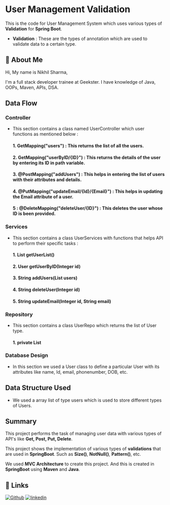 # User Management Validation

This is the code for User Management System which uses various types of **Validation** for **Spring Boot**.

- **Validation** : These are the types of annotation which are used to validate data to a certain type.


## 🚀 About Me
Hi, My name is Nikhil Sharma,

I'm a full stack developer trainee at Geekster. I have knowledge of Java, OOPs, Maven, APIs, DSA.


## Data Flow

### Controller
-   This section contains a class named UserController which user functions as mentioned below :

       #### 1. GetMapping("users") : This returns the list of all the users.
       #### 2. GetMapping("userByID/{ID}") : This returns the details of the user by entering its ID in path variable.
       #### 3. @PostMapping("addUsers") : This helps in entering the list of users with their attributes and details.
       #### 4. @PutMapping("updateEmail/{Id}/{Email}") : This helps in updating the Email attribute of a user.
       #### 5 : @DeleteMapping("deleteUser/{ID}") : This deletes the user whose ID is been provided.


### Services
-   This section contains a class UserServices with functions that helps API to perform their specific tasks : 

    #### 1. List<User> getUserList()
    #### 2. User getUserByID(Integer id)
    #### 3. String addUsers(List<User> users)
    #### 4. String deleteUser(Integer id)
    #### 5. String updateEmail(Integer id, String email)
    

###  Repository
-   This section contains a class UserRepo which returns the list of User type.

    #### 1. private List<User>

### Database Design
-   In this section we used a User class to define a particular User  with its attributes like name, Id, email, phonenumber, DOB, etc.


## Data Structure Used

- We used a array list of type users which is used to store different types of Users.
## Summary

This project performs the task of managing user data with various types of API's like **Get, Post, Put, Delete**.

This project shows the implementation of various types of **validations** that are used in **SpringBoot**. Such as **Size()**, **NotNull()**, **Pattern()**, etc.

We used **MVC Architecture** to create this project. 
And this is created in **SpringBoot** using **Maven** and **Java**.


## 🔗 Links
[![Github](https://img.shields.io/badge/Github-000?style=for-the-badge&logo=ko-fi&logoColor=white)](https://github.com/Nikhil-Sharma-CS)
[![linkedin](https://img.shields.io/badge/linkedin-0A66C2?style=for-the-badge&logo=linkedin&logoColor=white)](https://www.linkedin.com/in/nikhil-sharma-cse)
